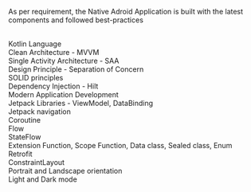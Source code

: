 As per requirement, the Native Adroid Application is built with the latest components and followed best-practices

<br> Kotlin Language
<br> Clean Architecture - MVVM
<br> Single Activity Architecture - SAA
<br> Design Principle - Separation of Concern
<br> SOLID principles
<br> Dependency Injection - Hilt
<br> Modern Application Development
<br> Jetpack Libraries - ViewModel, DataBinding
<br> Jetpack navigation
<br> Coroutine
<br> Flow
<br> StateFlow
<br> Extension Function, Scope Function, Data class, Sealed class, Enum
<br> Retrofit
<br> ConstraintLayout
<br> Portrait and Landscape orientation
<br> Light and Dark mode
